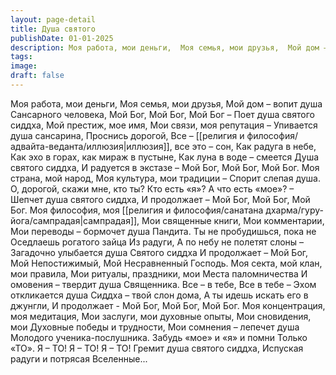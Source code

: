 ```yaml
---
layout: page-detail
title: Душа святого
publishDate: 01-01-2025
description: Моя работа, мои деньги,  Моя семья, мои друзья,  Мой дом – вопит душа  Сансарного человека,  Мой Бог, Мой Бог, Мой Бог –  Поет душа святого сиддха,  Мой престиж, мое имя,  Мои связи, моя репутация –  Упивается душа сансарина...
tags:
image:
draft: false
---
```

Моя работа, мои деньги,  Моя семья, мои друзья,  Мой дом – вопит душа  Сансарного человека,  Мой Бог, Мой Бог, Мой Бог –  Поет душа святого сиддха,  Мой престиж, мое имя,  Мои связи, моя репутация –  Упивается душа сансарина,  Проснись дорогой,  Все – [[религия и философия/адвайта-веданта/иллюзия|иллюзия]], все это – сон,  Как радуга в небе,  Как эхо в горах, как мираж в пустыне,  Как луна в воде – смеется  Душа святого сиддха,  И радуется в экстазе – Мой Бог,  Мой Бог, Мой Бог.  Моя страна, мой народ,  Моя культура, мои традиции –  Спорит слепая душа.  О, дорогой, скажи мне, кто ты?  Кто есть «я»? А что есть «мое»? –  Шепчет душа святого сиддха,  И продолжает – Мой Бог, Мой Бог,  Мой Бог.  Моя философия, моя [[религия и философия/санатана дхарма/гуру-йога/сампрадая|сампрадая]],  Мои священные книги,  Мои комментарии,  Мои переводы – бормочет душа  Пандита.  Ты не пробудишься, пока не  Оседлаешь рогатого зайца  Из радуги,  А по небу не полетят слоны –  Загадочно улыбается душа  Святого сиддха  И продолжает – Мой Бог,  Мой Непостижимый, Мой  Несравненный Господь.  Моя секта, мой клан, мои правила,  Мои ритуалы, праздники, мои  Места паломничества  И омовения – твердит душа  Священника.  Все – в тебе, Все в тебе –  Эхом откликается душа  Сиддха – твой слон дома,  А ты идешь искать его в джунгли,  И продолжает - Мой Бог,  Мой Бог, Мой Бог.  Моя концентрация, моя медитация,  Мои заслуги, мои духовные опыты,  Мои сновидения, мои  Духовные победы и трудности,  Мои сомнения – лепечет душа  Молодого ученика-послушника.  Забудь «мое» и «я» и помни  Только «ТО». Я – ТО! Я – ТО!  Я – ТО!  Гремит душа святого сиддха,  Испуская радуги и потрясая  Вселенные...